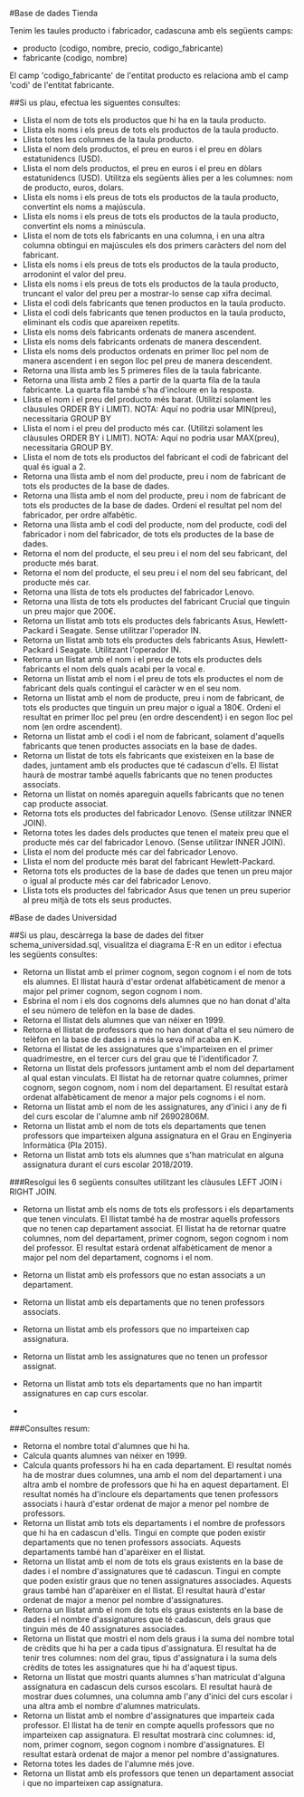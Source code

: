 #Base de dades Tienda

Tenim les taules producto i fabricador, cadascuna amb els següents camps:
- producto (codigo, nombre, precio, codigo_fabricante)
- fabricante (codigo, nombre)


El camp 'codigo_fabricante' de l'entitat producto es relaciona amb el camp 'codi' de l'entitat fabricante.


##Si us plau, efectua les siguentes consultes:

- Llista el nom de tots els productos que hi ha en la taula producto.
- Llista els noms i els preus de tots els productos de la taula producto.
- Llista totes les columnes de la taula producto.
- Llista el nom dels productos, el preu en euros i el preu en dòlars estatunidencs (USD).
- Llista el nom dels productos, el preu en euros i el preu en dòlars estatunidencs (USD). Utilitza els següents àlies per a les columnes: nom de producto, euros, dolars.
- Llista els noms i els preus de tots els productos de la taula producto, convertint els noms a majúscula.
- Llista els noms i els preus de tots els productos de la taula producto, convertint els noms a minúscula.
- Llista el nom de tots els fabricants en una columna, i en una altra columna obtingui en majúscules els dos primers caràcters del nom del fabricant.
- Llista els noms i els preus de tots els productos de la taula producto, arrodonint el valor del preu.
- Llista els noms i els preus de tots els productos de la taula producto, truncant el valor del preu per a mostrar-lo sense cap xifra decimal.
- Llista el codi dels fabricants que tenen productos en la taula producto.
- Llista el codi dels fabricants que tenen productos en la taula producto, eliminant els codis que apareixen repetits.
- Llista els noms dels fabricants ordenats de manera ascendent.
- Llista els noms dels fabricants ordenats de manera descendent.
- Llista els noms dels productos ordenats en primer lloc pel nom de manera ascendent i en segon lloc pel preu de manera descendent.
- Retorna una llista amb les 5 primeres files de la taula fabricante.
- Retorna una llista amb 2 files a partir de la quarta fila de la taula fabricante. La quarta fila també s'ha d'incloure en la resposta.
- Llista el nom i el preu del producto més barat. (Utilitzi solament les clàusules ORDER BY i LIMIT). NOTA: Aquí no podria usar MIN(preu), necessitaria GROUP BY
- Llista el nom i el preu del producto més car. (Utilitzi solament les clàusules ORDER BY i LIMIT). NOTA: Aquí no podria usar MAX(preu), necessitaria GROUP BY.
- Llista el nom de tots els productos del fabricant el codi de fabricant del qual és igual a 2.
- Retorna una llista amb el nom del producte, preu i nom de fabricant de tots els productes de la base de dades.
- Retorna una llista amb el nom del producte, preu i nom de fabricant de tots els productes de la base de dades. Ordeni el resultat pel nom del fabricador, per ordre alfabètic.
- Retorna una llista amb el codi del producte, nom del producte, codi del fabricador i nom del fabricador, de tots els productes de la base de dades.
- Retorna el nom del producte, el seu preu i el nom del seu fabricant, del producte més barat.
- Retorna el nom del producte, el seu preu i el nom del seu fabricant, del producte més car.
- Retorna una llista de tots els productes del fabricador Lenovo.
- Retorna una llista de tots els productes del fabricant Crucial que tinguin un preu major que 200€.
- Retorna un llistat amb tots els productes dels fabricants Asus, Hewlett-Packard i Seagate. Sense utilitzar l'operador IN.
- Retorna un llistat amb tots els productes dels fabricants Asus, Hewlett-Packard i Seagate. Utilitzant l'operador IN.
- Retorna un llistat amb el nom i el preu de tots els productes dels fabricants el nom dels quals acabi per la vocal e.
- Retorna un llistat amb el nom i el preu de tots els productes el nom de fabricant dels quals contingui el caràcter w en el seu nom.
- Retorna un llistat amb el nom de producte, preu i nom de fabricant, de tots els productes que tinguin un preu major o igual a 180€. Ordeni el resultat en primer lloc pel preu (en ordre descendent) i en segon lloc pel nom (en ordre ascendent).
- Retorna un llistat amb el codi i el nom de fabricant, solament d'aquells fabricants que tenen productes associats en la base de dades.
- Retorna un llistat de tots els fabricants que existeixen en la base de dades, juntament amb els productes que té cadascun d'ells. El llistat haurà de mostrar també aquells fabricants que no tenen productes associats.
- Retorna un llistat on només apareguin aquells fabricants que no tenen cap producte associat.
- Retorna tots els productes del fabricador Lenovo. (Sense utilitzar INNER JOIN).
- Retorna totes les dades dels productes que tenen el mateix preu que el producte més car del fabricador Lenovo. (Sense utilitzar INNER JOIN).
- Llista el nom del producte més car del fabricador Lenovo.
- Llista el nom del producte més barat del fabricant Hewlett-Packard.
- Retorna tots els productes de la base de dades que tenen un preu major o igual al producte més car del fabricador Lenovo.
- Llista tots els productes del fabricador Asus que tenen un preu superior al preu mitjà de tots els seus productes.


#Base de dades Universidad

##Si us plau, descàrrega la base de dades del fitxer schema_universidad.sql, visualitza el diagrama E-R en un editor i efectua les següents consultes:

- Retorna un llistat amb el primer cognom, segon cognom i el nom de tots els alumnes. El llistat haurà d'estar ordenat alfabèticament de menor a major pel primer cognom, segon cognom i nom.
- Esbrina el nom i els dos cognoms dels alumnes que no han donat d'alta el seu número de telèfon en la base de dades.
- Retorna el llistat dels alumnes que van néixer en 1999.
- Retorna el llistat de professors que no han donat d'alta el seu número de telèfon en la base de dades i a més la seva nif acaba en K.
- Retorna el llistat de les assignatures que s'imparteixen en el primer quadrimestre, en el tercer curs del grau que té l'identificador 7.
- Retorna un llistat dels professors juntament amb el nom del departament al qual estan vinculats. El llistat ha de retornar quatre columnes, primer cognom, segon cognom, nom i nom del departament. El resultat estarà ordenat alfabèticament de menor a major pels cognoms i el nom.
- Retorna un llistat amb el nom de les assignatures, any d'inici i any de fi del curs escolar de l'alumne amb nif 26902806M.
- Retorna un llistat amb el nom de tots els departaments que tenen professors que imparteixen alguna assignatura en el Grau en Enginyeria Informàtica (Pla 2015).
- Retorna un llistat amb tots els alumnes que s'han matriculat en alguna assignatura durant el curs escolar 2018/2019.

###Resolgui les 6 següents consultes utilitzant les clàusules LEFT JOIN i RIGHT JOIN.

- Retorna un llistat amb els noms de tots els professors i els departaments que tenen vinculats. El llistat també ha de mostrar aquells professors que no tenen cap departament associat. El llistat ha de retornar quatre columnes, nom del departament, primer cognom, segon cognom i nom del professor. El resultat estarà ordenat alfabèticament de menor a major pel nom del departament, cognoms i el nom.
- Retorna un llistat amb els professors que no estan associats a un departament.
- Retorna un llistat amb els departaments que no tenen professors associats.
- Retorna un llistat amb els professors que no imparteixen cap assignatura.
- Retorna un llistat amb les assignatures que no tenen un professor assignat.

- Retorna un llistat amb tots els departaments que no han impartit assignatures en cap curs escolar.
- 
###Consultes resum:

- Retorna el nombre total d'alumnes que hi ha.
- Calcula quants alumnes van néixer en 1999.
- Calcula quants professors hi ha en cada departament. El resultat només ha de mostrar dues columnes, una amb el nom del departament i una altra amb el nombre de professors que hi ha en aquest departament. El resultat només ha d'incloure els departaments que tenen professors associats i haurà d'estar ordenat de major a menor pel nombre de professors.
- Retorna un llistat amb tots els departaments i el nombre de professors que hi ha en cadascun d'ells. Tingui en compte que poden existir departaments que no tenen professors associats. Aquests departaments també han d'aparèixer en el llistat.
- Retorna un llistat amb el nom de tots els graus existents en la base de dades i el nombre d'assignatures que té cadascun. Tingui en compte que poden existir graus que no tenen assignatures associades. Aquests graus també han d'aparèixer en el llistat. El resultat haurà d'estar ordenat de major a menor pel nombre d'assignatures.
- Retorna un llistat amb el nom de tots els graus existents en la base de dades i el nombre d'assignatures que té cadascun, dels graus que tinguin més de 40 assignatures associades.
- Retorna un llistat que mostri el nom dels graus i la suma del nombre total de crèdits que hi ha per a cada tipus d'assignatura. El resultat ha de tenir tres columnes: nom del grau, tipus d'assignatura i la suma dels crèdits de totes les assignatures que hi ha d'aquest tipus.
- Retorna un llistat que mostri quants alumnes s'han matriculat d'alguna assignatura en cadascun dels cursos escolars. El resultat haurà de mostrar dues columnes, una columna amb l'any d'inici del curs escolar i una altra amb el nombre d'alumnes matriculats.
- Retorna un llistat amb el nombre d'assignatures que imparteix cada professor. El llistat ha de tenir en compte aquells professors que no imparteixen cap assignatura. El resultat mostrarà cinc columnes: id, nom, primer cognom, segon cognom i nombre d'assignatures. El resultat estarà ordenat de major a menor pel nombre d'assignatures.
- Retorna totes les dades de l'alumne més jove.
- Retorna un llistat amb els professors que tenen un departament associat i que no imparteixen cap assignatura.
